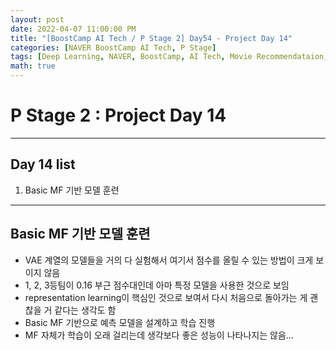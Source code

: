 ```yaml
---
layout: post
date: 2022-04-07 11:00:00 PM
title: "[BoostCamp AI Tech / P Stage 2] Day54 - Project Day 14"
categories: [NAVER BoostCamp AI Tech, P Stage]
tags: [Deep Learning, NAVER, BoostCamp, AI Tech, Movie Recommendataion, Project]
math: true
---
```


# P Stage 2 : Project Day 14

---

## Day 14 list

1. Basic MF 기반 모델 훈련

---

## Basic MF 기반 모델 훈련

- VAE 계열의 모델들을 거의 다 실험해서 여기서 점수를 올릴 수 있는 방법이 크게 보이지 않음
- 1, 2, 3등팀이 0.16 부근 점수대인데 아마 특정 모델을 사용한 것으로 보임
- representation learning이 핵심인 것으로 보여서 다시 처음으로 돌아가는 게 괜찮을 거 같다는 생각도 함
- Basic MF 기반으로 예측 모델을 설계하고 학습 진행
- MF 자체가 학습이 오래 걸리는데 생각보다 좋은 성능이 나타나지는 않음...